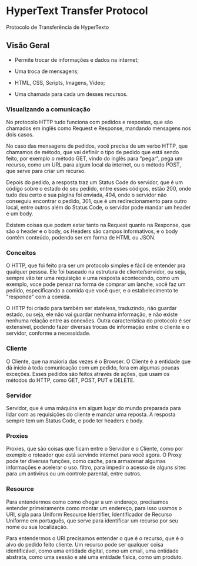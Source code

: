 # HyperText Transfer Protocol

Protocolo de Transferência de HyperTexto

## Visão Geral

- Permite trocar de informações e dados na internet;

- Uma troca de mensagens;

- HTML, CSS, Scripts, Imagens, Vídeo;

- Uma chamada para cada um desses recursos.

### Visualizando a comunicação

No protocolo HTTP tudo funciona com pedidos e respostas, que são chamados em inglês como Request e Response, mandando mensagens nos dois casos.

No caso das mensagens de pedidos, você precisa de um verbo HTTP, que chamamos de método, que vai definiir o tipo de pedido que está sendo feito, por exemplo o método GET, vindo do inglês para "pegar", pega um recurso, como um URL para algum local da internet, ou o método POST, que serve para criar um recurso.

Depois do pedido, a resposta traz um Status Code do servidor, que é um código sobre o estado do seu pedido, entre esses códigos, estão 200, onde tudo deu certo e sua página foi enviada, 404, onde o servidor não conseguiu encontrar o pedido, 301, que é um redirecionamento para outro local, entre outros além do Status Code, o servidor pode mandar um header e um body.

Existem coisas que podem estar tanto na Request quanto na Response, que são o header e o body, os Headers são campos informativos, e o body contém conteúdo, podendo ser em forma de HTML ou JSON.

### Conceitos

O HTTP, que foi feito pra ser um protocolo simples e fácil de entender pra qualquer pessoa. Ele foi baseado na estrutura de cliente/servidor, ou seja, sempre vão ter uma requisição e uma resposta acontecendo, como um exemplo, voce pode pensar na forma de comprar um lanche, você faz um pedido, especificando a comida que você quer, e o estabelecimento te "responde" com a comida.

O HTTP foi criado para também ser stateless, traduzindo, não guardar estado, ou seja, ele não vai guardar nenhuma informação, e não existe nenhuma relação entre as conexões. Outra característica do protocolo é ser extensível, podendo fazer diversas trocas de informação entre o cliente e o servidor, conforme a necessidade.

### Cliente

O Cliente, que na maioria das vezes é o Browser. O Cliente é a entidade que dá inicio à toda comunicação com um pedido, fora em algumas poucas exceções. Esses pedidos são feitos através de ações, que usam os métodos do HTTP, como GET, POST, PUT e DELETE.

### Servidor

Servidor, que é uma máquina em algum lugar do mundo preparada para lidar com as requisições do cliente e mandar uma reposta. A resposta sempre tem um Status Code, e pode ter headers e body.

### Proxies

Proxies, que são coisas que ficam entre o Servidor e o Cliente, como por exemplo o roteador que está servindo internet para você agora. O Proxy pode ter diversas funções, como cache, para armazenar algumas informações e acelerar o uso. filtro, para impedir o acesso de alguns sites para um antivirus ou um controle parental, entre outros.

### Resource

Para entendermos como como chegar a um endereço, precisamos entender primeiramente como montar um endereço, para isso usamos o URI, sigla para Uniform Resource Identifier, Identificador de Recurso Uniforme em português, que serve para identificar um recurso por seu nome ou sua localização.

Para entendermos o URI precisamos entender o que é o recurso, que é o alvo do pedido feito cliente. Um recurso pode ser qualquer coisa identificável, como uma entidade digital, como um email, uma entidade abstrata, como uma sessão e até uma entidade física, como um produto.

